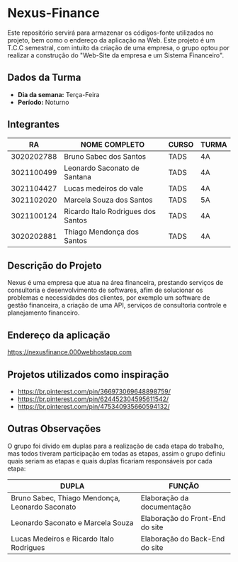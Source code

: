 # Nexus-Finance

Este repositório servirá para armazenar os códigos-fonte utilizados no projeto, bem como o endereço da aplicação na Web. Este projeto é um T.C.C semestral, com intuito da criação de uma empresa, o grupo optou por realizar a construção do "Web-Site da empresa e um Sistema Financeiro".

## Dados da Turma
* **Dia da semana:** Terça-Feira
* **Período:** Noturno

## Integrantes
| RA         | NOME COMPLETO                        | CURSO | TURMA |
|------------|--------------------------------------|-------|-------|
| 3020202788 | Bruno Sabec dos Santos               | TADS  | 4A    |
| 3021100499 | Leonardo Saconato de Santana         | TADS  | 4A    |
| 3021104427 | Lucas medeiros do vale               | TADS  | 4A    |
| 3021102020 | Marcela Souza dos Santos             | TADS  | 5A    |
| 3021100124 | Ricardo Italo Rodrigues dos Santos   | TADS  | 4A    |
| 3020202881 | Thiago Mendonça dos Santos           | TADS  | 4A    |


## Descrição do Projeto

Nexus é uma empresa que atua na área financeira, prestando serviços de consultoria e desenvolvimento de softwares, afim de solucionar os problemas e necessidades dos clientes, por exemplo um software de gestão financeira, a criação de uma API, serviços de consultoria controle e planejamento financeiro.


## Endereço da aplicação

https://nexusfinance.000webhostapp.com


## Projetos utilizados como inspiração

* https://br.pinterest.com/pin/366973069648898759/
* https://br.pinterest.com/pin/624452304595611542/
* https://br.pinterest.com/pin/475340935660594132/


## Outras Observações 

O grupo foi divido em duplas para a realização de cada etapa do trabalho, mas todos tiveram participação em todas as etapas, assim o grupo definiu quais seriam as etapas e quais duplas ficariam responsáveis por cada etapa:

|     DUPLA                                         |             FUNÇÃO            |
|---------------------------------------------------|-------------------------------|
|  Bruno Sabec, Thiago Mendonça, Leonardo Saconato  |Elaboração da documentação     |
|  Leonardo Saconato e  Marcela Souza               |Elaboração do Front-End do site|
|  Lucas Medeiros e Ricardo Italo Rodrigues         |Elaboração do Back-End do site |  


